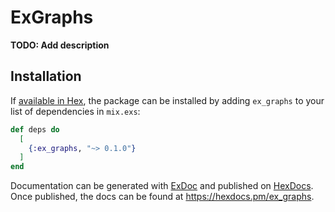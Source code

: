 # ExGraphs

**TODO: Add description**

## Installation

If [available in Hex](https://hex.pm/docs/publish), the package can be installed
by adding `ex_graphs` to your list of dependencies in `mix.exs`:

```elixir
def deps do
  [
    {:ex_graphs, "~> 0.1.0"}
  ]
end
```

Documentation can be generated with [ExDoc](https://github.com/elixir-lang/ex_doc)
and published on [HexDocs](https://hexdocs.pm). Once published, the docs can
be found at <https://hexdocs.pm/ex_graphs>.

